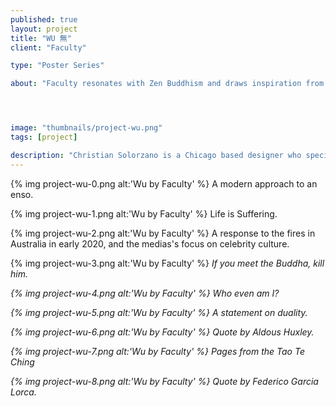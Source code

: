 ```yaml
---
published: true
layout: project
title: "WU 無"
client: "Faculty"

type: "Poster Series"

about: "Faculty resonates with Zen Buddhism and draws inspiration from its teachings. The meaning of WU 無 is a term that means <i>inner, intuitive experience of Enlightenment</i>—an abstract concept that Faculty aims to grasp. Throughout the the day, there are moments of reflection were truth is ever present and clear. It's here that a certain feeling, emotion, or attitude is grasped and translated into visual medium. Each poster reflects a moment in time where a fragment of enlightenment was felt and captured."




image: "thumbnails/project-wu.png"
tags: [project]

description: "Christian Solorzano is a Chicago based designer who specializes in creating identities, design systems, interfaces, and thoughtful ideas for diverse audiences."
---
```



{% img project-wu-0.png alt:'Wu by Faculty' %}
<span class="figcaption">A modern approach to an enso.<span>

{% img project-wu-1.png alt:'Wu by Faculty' %}
<span class="figcaption">Life is Suffering.<span>

{% img project-wu-2.png alt:'Wu by Faculty' %}
<span class="figcaption">A response to the fires in Australia in early 2020, and the medias's focus on celebrity culture.<span>

{% img project-wu-3.png alt:'Wu by Faculty' %}
<span class="figcaption"><i>If you meet the Buddha, kill him.<i/><span>

{% img project-wu-4.png alt:'Wu by Faculty' %}
<span class="figcaption">Who even am I?<span>

{% img project-wu-5.png alt:'Wu by Faculty' %}
<span class="figcaption">A statement on duality.<span>

{% img project-wu-6.png alt:'Wu by Faculty' %}
<span class="figcaption">Quote by Aldous Huxley.<span>

{% img project-wu-7.png alt:'Wu by Faculty' %}
<span class="figcaption">Pages from the Tao Te Ching<span>

{% img project-wu-8.png alt:'Wu by Faculty' %}
<span class="figcaption">Quote by Federico Garcia Lorca.<span>


